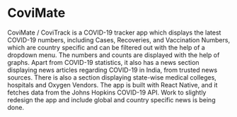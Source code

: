 # CoviMate
CoviMate / CoviTrack is a COVID-19 tracker app which displays the latest COVID-19 numbers, including Cases, Recoveries, and Vaccination Numbers, which are country specific and can be filtered out with the help of a dropdown menu. The numbers and counts are displayed with the help of graphs. Apart from COVID-19 statistics, it also has a news section displaying news articles regarding COVID-19 in India, from trusted news sources. There is also a section displaying state-wise medical colleges, hospitals and Oxygen Vendors. The app is built with React Native, and it fetches data from the Johns Hopkins COVID-19 API. Work to slightly redesign the app and include global and country specific news is being done.
